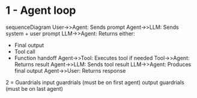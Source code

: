 # 1 - Agent loop

sequenceDiagram
User->>Agent: Sends prompt
Agent->>LLM: Sends system + user prompt
LLM->>Agent: Returns either:
  - Final output
  - Tool call
  - Function handoff
Agent->>Tool: Executes tool if needed
Tool->>Agent: Returns result
Agent->>LLM: Sends tool result
LLM->>Agent: Produces final output
Agent->>User: Returns response

2 = Guardrials 
input guardrials (must be on first agent)
output guardrials (must be on last agent)